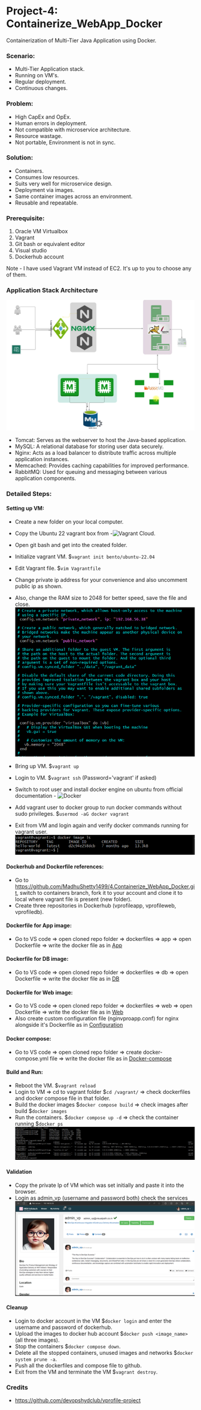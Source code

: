 # Project-4: Containerize_WebApp_Docker
Containerization of Multi-Tier Java Application using Docker.

### Scenario:
  - Multi-Tier Application stack.
  - Running on VM's.
  - Regular deployment.
  - Continuous changes.

### Problem:
  - High CapEx and OpEx.
  - Human errors in deployment.
  - Not compatible with microservice architecture.
  - Resource wastage.
  - Not portable, Environment is not in sync.

### Solution:
  - Containers.
  - Consumes low resources.
  - Suits very well for microservice design.
  - Deployment via images.
  - Same container images across an environment.
  - Reusable and repeatable.

### Prerequisite:
  1. Oracle VM Virtualbox
  2. Vagrant
  3. Git bash or equivalent editor
  4. Visual studio
  5. Dockerhub account

  Note - I have used Vagrant VM instead of EC2. It's up to you to choose any of them.

### Application Stack Architecture
![Architecture](https://github.com/MadhuShetty1499/4.Containerize_WebApp_Docker/blob/main/images/architecture.png)

  - Tomcat: Serves as the webserver to host the Java-based application.
  - MySQL: A relational database for storing user data securely.
  - Nginx: Acts as a load balancer to distribute traffic across multiple application instances.
  - Memcached: Provides caching capabilities for improved performance.
  - RabbitMQ: Used for queuing and messaging between various application components.

### Detailed Steps:
  #### Setting up VM:
  - Create a new folder on your local computer.
  - Copy the Ubuntu 22 vagrant box from -![Vagrant Cloud](https://app.vagrantup.com/boxes/search).
  - Open git bash and get into the created folder.
  - Initialize vagrant VM. $`vagrant init bento/ubuntu-22.04`
  - Edit Vagrant file. $`vim Vagrantfile`
  - Change private ip address for your convenience and also uncomment public ip as shown.
  - Also, change the RAM size to 2048 for better speed, save the file and close.
    ![Vagrantfile](https://github.com/MadhuShetty1499/4.Containerize_WebApp_Docker/blob/main/images/vagrantfile.png)
    
  - Bring up VM. $`vagrant up`
  - Login to VM. $`vagrant ssh` (Password='vagrant' if asked)
  - Switch to root user and install docker engine on ubuntu from official documentation - ![Docker](https://docs.docker.com/engine/install/ubuntu/)
  - Add vagrant user to docker group to run docker commands without sudo privileges. $`usermod -aG docker vagrant`
  - Exit from VM and login again and verify docker commands running for vagrant user.
    ![Docker](https://github.com/MadhuShetty1499/4.Containerize_WebApp_Docker/blob/main/images/docker.png)

  #### Dockerhub and Dockerfile references:
  - Go to https://github.com/MadhuShetty1499/4.Containerize_WebApp_Docker.git, switch to containers branch, fork it to your account and clone it to local where vagrant file is present (new folder).
  - Create three repositories in Dockerhub (vprofileapp, vprofileweb, vprofiledb).

  #### Dockerfile for App image:
  - Go to VS code => open cloned repo folder => dockerfiles => app => open Dockerfile => write the docker file as in [App](https://github.com/MadhuShetty1499/4.Containerize_WebApp_Docker/blob/main/dockerfiles/app/Dockerfile) 

  #### Dockerfile for DB image:
  - Go to VS code => open cloned repo folder => dockerfiles => db => open Dockerfile => write the docker file as in [DB](https://github.com/MadhuShetty1499/4.Containerize_WebApp_Docker/blob/main/dockerfiles/db/Dockerfile)

  #### Dockerfile for Web image:
  - Go to VS code => open cloned repo folder => dockerfiles => web => open Dockerfile => write the docker file as in [Web](https://github.com/MadhuShetty1499/4.Containerize_WebApp_Docker/blob/main/dockerfiles/web/Dockerfile)
  - Also create custom configuration file (nginvproapp.conf) for nginx alongside it's Dockerfile as in [Configuration](https://github.com/MadhuShetty1499/4.Containerize_WebApp_Docker/blob/main/dockerfiles/web/nginvproapp.conf)

  #### Docker compose:
  - Go to VS code => open cloned repo folder => create docker-compose.yml file => write the docker file as in [Docker-compose](https://github.com/MadhuShetty1499/4.Containerize_WebApp_Docker/blob/main/docker-compose.yml)

  #### Build and Run:
  - Reboot the VM. $`vagrant reload`
  - Login to VM => cd to vagrant folder $`cd /vagrant/` => check dockerfiles and docker compose file in that folder.
  - Build the docker images $`docker compose build` => check images after build $`docker images`
  - Run the containers. $`docker compose up -d` => check the container running $`docker ps`
    ![Images](https://github.com/MadhuShetty1499/4.Containerize_WebApp_Docker/blob/main/images/images.png)

  #### Validation
  - Copy the private Ip of VM which was set initially and paste it into the browser.
  - Login as admin_vp (username and password both) check the services
    ![WebApp](https://github.com/MadhuShetty1499/4.Containerize_WebApp_Docker/blob/main/images/login.png)

  #### Cleanup
  - Login to docker account in the VM $`docker login` and enter the username and password of dockerhub.
  - Upload the images to docker hub account $`docker push <image_name>` (all three images).
  - Stop the containers $`docker compose down`.
  - Delete all the stopped containers, unused images and networks $`docker system prune -a`.
  - Push all the dockerfiles and compose file to github.
  - Exit from the VM and terminate the VM $`vagrant destroy`.

### Credits
  - https://github.com/devopshydclub/vprofile-project

